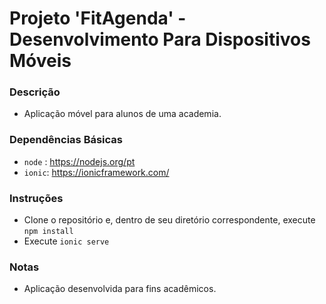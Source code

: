 # Projeto 'FitAgenda' - Desenvolvimento Para Dispositivos Móveis

### Descrição
* Aplicação móvel para alunos de uma academia.

### Dependências Básicas
* `node` : https://nodejs.org/pt 
* `ionic`: https://ionicframework.com/ 

### Instruções
* Clone o repositório e, dentro de seu diretório correspondente, execute `npm install`
* Execute `ionic serve`

### Notas
* Aplicação desenvolvida para fins acadêmicos.